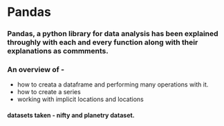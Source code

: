 # Pandas
### Pandas, a python library for data analysis has been explained throughly with each  and every function along with their explanations as commments. 

### An overview of - 
- how to creata a dataframe and performing many operations with it. 
- how to create a series 
- working with implicit locations and locations
#### datasets taken - nifty and planetry dataset. 
